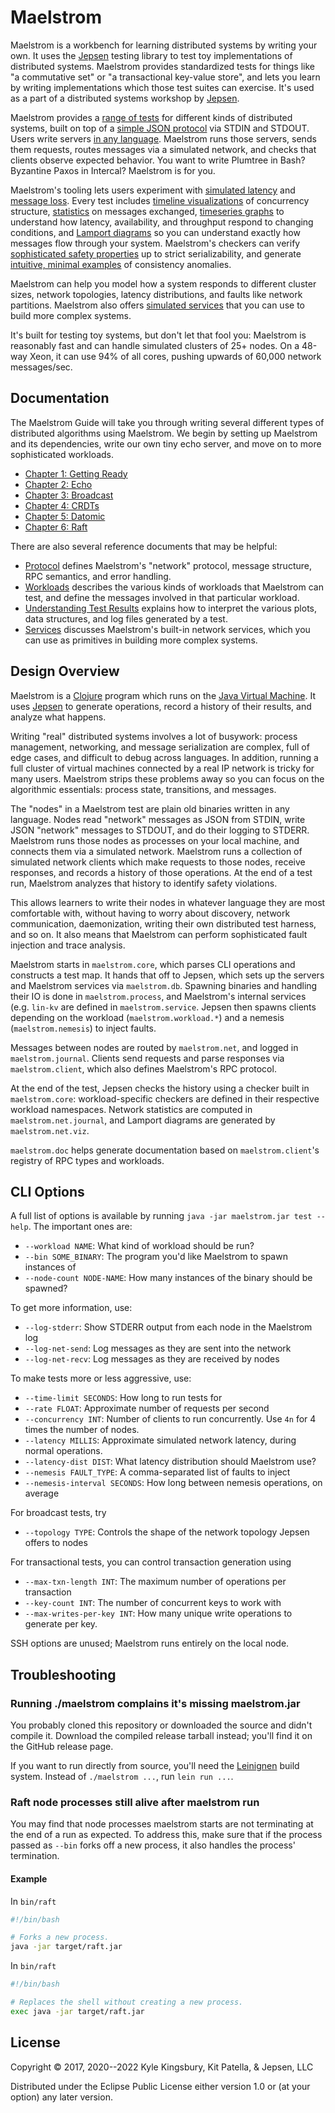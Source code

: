 # Maelstrom

Maelstrom is a workbench for learning distributed systems by writing your own.
It uses the [Jepsen](https://github.com/jepsen-io/jepsen) testing library to
test toy implementations of distributed systems. Maelstrom provides
standardized tests for things like "a commutative set" or "a transactional
key-value store", and lets you learn by writing implementations which those
test suites can exercise. It's used as a part of a distributed systems workshop
by [Jepsen](https://jepsen.io/training).

Maelstrom provides a [range of tests](/doc/workloads.md) for different kinds of
distributed systems, built on top of a [simple JSON
protocol](/doc/protocol.md) via STDIN and STDOUT. Users write servers [in any
language](/demo). Maelstrom runs those servers, sends them requests, routes
messages via a simulated network, and checks that clients observe expected
behavior. You want to write Plumtree in Bash? Byzantine Paxos in Intercal?
Maelstrom is for you.

Maelstrom's tooling lets users experiment with [simulated
latency](/doc/03-broadcast/02-performance.md) and [message
loss](/doc/04-crdts/01-g-set.md#a-simple-g-set). Every test includes [timeline
visualizations](/doc/05-datomic/not-concurrent.png) of concurrency structure,
[statistics](/doc/03-broadcast/02-performance.md#how-many-messages) on messages
exchanged, [timeseries graphs](/doc/06-raft/final.png) to understand how
latency, availability, and throughput respond to changing conditions, and
[Lamport diagrams](/doc/05-datomic/missing-value.png) so you can understand
exactly how messages flow through your system. Maelstrom's checkers can verify
[sophisticated safety properties](https://github.com/jepsen-io/elle) up to
strict serializability, and generate [intuitive, minimal
examples](/doc/05-datomic/g1-realtime.svg) of consistency anomalies.

Maelstrom can help you model how a system responds to different cluster sizes,
network topologies, latency distributions, and faults like network partitions.
Maelstrom also offers [simulated services](/doc/services.md) that you can use
to build more complex systems.

It's built for testing toy systems, but don't let that fool you: Maelstrom is
reasonably fast and can handle simulated clusters of 25+ nodes. On a 48-way
Xeon, it can use 94% of all cores, pushing upwards of 60,000 network
messages/sec.

## Documentation

The Maelstrom Guide will take you through writing several different types of
distributed algorithms using Maelstrom. We begin by setting up Maelstrom and
its dependencies, write our own tiny echo server, and move on to more
sophisticated workloads.

- [Chapter 1: Getting Ready](doc/01-getting-ready/index.md)
- [Chapter 2: Echo](doc/02-echo/index.md)
- [Chapter 3: Broadcast](doc/03-broadcast/index.md)
- [Chapter 4: CRDTs](doc/04-crdts/index.md)
- [Chapter 5: Datomic](doc/05-datomic/index.md)
- [Chapter 6: Raft](doc/06-raft/index.md)

There are also several reference documents that may be helpful:

- [Protocol](doc/protocol.md) defines Maelstrom's "network" protocol, message
  structure, RPC semantics, and error handling.
- [Workloads](doc/workloads.md) describes the various kinds of workloads that
  Maelstrom can test, and define the messages involved in that particular
  workload.
- [Understanding Test Results](doc/results.md) explains how to interpret the
  various plots, data structures, and log files generated by a test.
- [Services](doc/services.md) discusses Maelstrom's built-in network services,
  which you can use as primitives in building more complex systems.


## Design Overview

Maelstrom is a [Clojure](https://clojure.org/) program which runs on the [Java
Virtual Machine](https://en.wikipedia.org/wiki/Java_virtual_machine). It uses
[Jepsen](https://github.com/jepsen-io/jepsen) to generate operations, record a
history of their results, and analyze what happens.

Writing "real" distributed systems involves a lot of busywork: process
management, networking, and message serialization are complex, full of edge
cases, and difficult to debug across languages. In addition, running a full
cluster of virtual machines connected by a real IP network is tricky for many
users. Maelstrom strips these problems away so you can focus on the algorithmic
essentials: process state, transitions, and messages.

The "nodes" in a Maelstrom test are plain old binaries written in any language.
Nodes read "network" messages as JSON from STDIN, write JSON "network" messages
to STDOUT, and do their logging to STDERR. Maelstrom runs those nodes as
processes on your local machine, and connects them via a simulated network.
Maelstrom runs a collection of simulated network clients which make requests to
those nodes, receive responses, and records a history of those operations. At
the end of a test run, Maelstrom analyzes that history to identify safety
violations.

This allows learners to write their nodes in whatever language they are most
comfortable with, without having to worry about discovery, network
communication, daemonization, writing their own distributed test harness, and
so on. It also means that Maelstrom can perform sophisticated fault injection
and trace analysis.

Maelstrom starts in `maelstrom.core`, which parses CLI operations and
constructs a test map. It hands that off to Jepsen, which sets up the servers
and Maelstrom services via `maelstrom.db`. Spawning binaries and handling their
IO is done in `maelstrom.process`, and Maelstrom's internal services (e.g.
`lin-kv` are defined in `maelstrom.service`. Jepsen then spawns clients
depending on the workload (`maelstrom.workload.*`) and a nemesis
(`maelstrom.nemesis`) to inject faults.

Messages between nodes are routed by `maelstrom.net`, and logged in
`maelstrom.journal`. Clients send requests and parse responses via
`maelstrom.client`, which also defines Maelstrom's RPC protocol.

At the end of the test, Jepsen checks the history using a checker built in
`maelstrom.core`: workload-specific checkers are defined in their respective
workload namespaces. Network statistics are computed in
`maelstrom.net.journal`, and Lamport diagrams are generated by
`maelstrom.net.viz`.

`maelstrom.doc` helps generate documentation based on `maelstrom.client`'s
registry of RPC types and workloads.

## CLI Options

A full list of options is available by running `java -jar maelstrom.jar test
--help`. The important ones are:

- `--workload NAME`: What kind of workload should be run?
- `--bin SOME_BINARY`: The program you'd like Maelstrom to spawn instances of
- `--node-count NODE-NAME`: How many instances of the binary should be spawned?

To get more information, use:

- `--log-stderr`: Show STDERR output from each node in the Maelstrom log
- `--log-net-send`: Log messages as they are sent into the network
- `--log-net-recv`: Log messages as they are received by nodes

To make tests more or less aggressive, use:

- `--time-limit SECONDS`: How long to run tests for
- `--rate FLOAT`: Approximate number of requests per second
- `--concurrency INT`: Number of clients to run concurrently. Use `4n` for 4 times the number of nodes.
- `--latency MILLIS`: Approximate simulated network latency, during normal
  operations.
- `--latency-dist DIST`: What latency distribution should Maelstrom use?
- `--nemesis FAULT_TYPE`: A comma-separated list of faults to inject
- `--nemesis-interval SECONDS`: How long between nemesis operations, on average

For broadcast tests, try

- `--topology TYPE`: Controls the shape of the network topology Jepsen offers
  to nodes

For transactional tests, you can control transaction generation using

- `--max-txn-length INT`: The maximum number of operations per transaction
- `--key-count INT`: The number of concurrent keys to work with
- `--max-writes-per-key INT`: How many unique write operations to generate per key.

SSH options are unused; Maelstrom runs entirely on the local node.

## Troubleshooting

### Running ./maelstrom complains it's missing maelstrom.jar

You probably cloned this repository or downloaded the source and didn't compile
it. Download the compiled release tarball instead; you'll find it on the GitHub
release page.

If you want to run directly from source, you'll need the
[Leinignen](https://leiningen.org/`) build system. Instead of `./maelstrom
...`, run `lein run ...`.

### Raft node processes still alive after maelstrom run

You may find that node processes maelstrom starts are not terminating at the end of a run as expected. To address this, make sure that if the process passed as `--bin` forks off a new process, it also handles the process' termination.

#### Example

In `bin/raft`
```sh
#!/bin/bash

# Forks a new process.
java -jar target/raft.jar
```

In `bin/raft`
```sh
#!/bin/bash

# Replaces the shell without creating a new process.
exec java -jar target/raft.jar
```

## License

Copyright © 2017, 2020--2022 Kyle Kingsbury, Kit Patella, & Jepsen, LLC

Distributed under the Eclipse Public License either version 1.0 or (at
your option) any later version.
